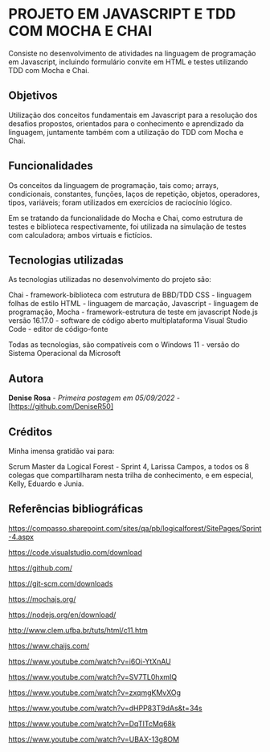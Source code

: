 # PROJETO EM JAVASCRIPT E TDD COM MOCHA E CHAI

Consiste no desenvolvimento de atividades na linguagem de programação em Javascript, incluindo formulário convite em HTML e testes utilizando TDD com Mocha e Chai.


## Objetivos

Utilização dos conceitos fundamentais em Javascript para a resolução dos desafios propostos, orientados para o conhecimento e aprendizado da linguagem, juntamente também com a utilização do TDD com Mocha e Chai. 


## Funcionalidades
 
Os conceitos da linguagem de programação, tais como; arrays, condicionais, constantes, funções, laços de repetição, objetos, operadores, tipos, variáveis; foram utilizados em exercícios de raciocínio lógico.

Em se tratando da funcionalidade do Mocha e Chai, como estrutura de testes e biblioteca respectivamente, foi utilizada na simulação de testes com calculadora; ambos virtuais e fictícios. 


## Tecnologias utilizadas

As tecnologias utilizadas no desenvolvimento do projeto são:

Chai - framework-biblioteca com estrutura de BBD/TDD
CSS - linguagem folhas de estilo
HTML - linguagem de marcação,
Javascript - linguagem de programação, 
Mocha - framework-estrutura de teste em javascript
Node.js versão 16.17.0 - software de código aberto multiplataforma
Visual Studio Code - editor de código-fonte

Todas as tecnologias, são compatíveis com o Windows 11 - versão do Sistema Operacional da Microsoft


## Autora

**Denise Rosa** - *Primeira postagem em 05/09/2022* - [https://github.com/DeniseR50]



## Créditos

Minha imensa gratidão vai para:

Scrum Master da Logical Forest - Sprint 4, Larissa Campos, a todos os 8 colegas que compartilharam nesta trilha de conhecimento, e em especial, Kelly, Eduardo e Junia. 
  




## Referências bibliográficas

https://compasso.sharepoint.com/sites/qa/pb/logicalforest/SitePages/Sprint-4.aspx

https://code.visualstudio.com/download

https://github.com/

https://git-scm.com/downloads

https://mochajs.org/

https://nodejs.org/en/download/

http://www.clem.ufba.br/tuts/html/c11.htm

https://www.chaijs.com/

https://www.youtube.com/watch?v=i6Oi-YtXnAU
    
https://www.youtube.com/watch?v=SV7TL0hxmIQ

https://www.youtube.com/watch?v=zxqmgKMvXOg

https://www.youtube.com/watch?v=dHPP83T9dAs&t=34s

https://www.youtube.com/watch?v=DqTITcMq68k

https://www.youtube.com/watch?v=UBAX-13g8OM




